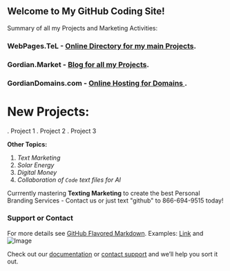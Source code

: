 ## Welcome to My GitHub Coding Site!

Summary of all my Projects and Marketing Activities:

### WebPages.TeL - [Online Directory for my main Projects](https://WebPages.TeL).
### Gordian.Market - [Blog for all my Projects](https://Gordian.Market).
### GordianDomains.com - [Online Hosting for Domains ](https://GordianDomains.com).


# New Projects:
. Project 1
. Project 2
. Project 3



**Other Topics:**
  1. _Text Marketing_
  2. _Solar Energy_
  3. _Digital Money_
  4. _Collaboration of `Code` text files for AI_



Currrently mastering **Texting Marketing** to create the best Personal Branding Services - Contact us or just text "github" to 866-694-9515 today!




### Support or Contact

For more details see [GitHub Flavored Markdown](https://guides.github.com/features/mastering-markdown/).
Examples: [Link](url) and ![Image](src)


Check out our [documentation](https://docs.github.com/categories/github-pages-basics/) or [contact support](https://github.com/contact) and we’ll help you sort it out.
